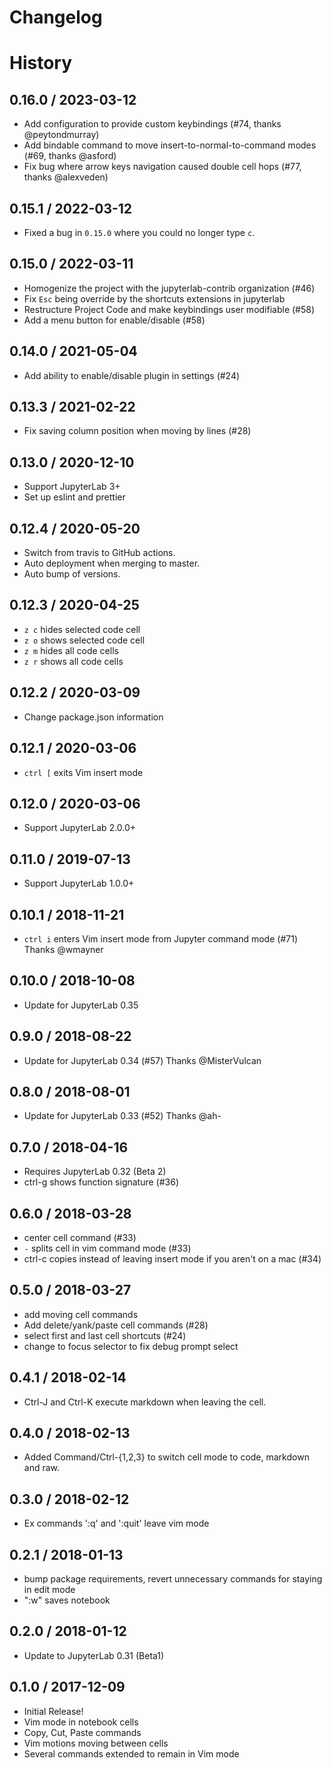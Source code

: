 # Changelog

<!-- <START NEW CHANGELOG ENTRY> -->

<!-- <END NEW CHANGELOG ENTRY> -->

# History

## 0.16.0 / 2023-03-12

- Add configuration to provide custom keybindings (#74, thanks @peytondmurray)
- Add bindable command to move insert-to-normal-to-command modes (#69, thanks @asford)
- Fix bug where arrow keys navigation caused double cell hops (#77, thanks @alexveden)

## 0.15.1 / 2022-03-12

- Fixed a bug in `0.15.0` where you could no longer type `c`.

## 0.15.0 / 2022-03-11

- Homogenize the project with the jupyterlab-contrib organization (#46)
- Fix `Esc` being override by the shortcuts extensions in jupyterlab
- Restructure Project Code and make keybindings user modifiable (#58)
- Add a menu button for enable/disable (#58)

## 0.14.0 / 2021-05-04

- Add ability to enable/disable plugin in settings (#24)

## 0.13.3 / 2021-02-22

- Fix saving column position when moving by lines (#28)

## 0.13.0 / 2020-12-10

- Support JupyterLab 3+
- Set up eslint and prettier

## 0.12.4 / 2020-05-20

- Switch from travis to GitHub actions.
- Auto deployment when merging to master.
- Auto bump of versions.

## 0.12.3 / 2020-04-25

- `z c` hides selected code cell
- `z o` shows selected code cell
- `z m` hides all code cells
- `z r` shows all code cells

## 0.12.2 / 2020-03-09

- Change package.json information

## 0.12.1 / 2020-03-06

- `ctrl [` exits Vim insert mode

## 0.12.0 / 2020-03-06

- Support JupyterLab 2.0.0+

## 0.11.0 / 2019-07-13

- Support JupyterLab 1.0.0+

## 0.10.1 / 2018-11-21

- `ctrl i` enters Vim insert mode from Jupyter command mode (#71) Thanks @wmayner

## 0.10.0 / 2018-10-08

- Update for JupyterLab 0.35

## 0.9.0 / 2018-08-22

- Update for JupyterLab 0.34 (#57) Thanks @MisterVulcan

## 0.8.0 / 2018-08-01

- Update for JupyterLab 0.33 (#52) Thanks @ah-

## 0.7.0 / 2018-04-16

- Requires JupyterLab 0.32 (Beta 2)
- ctrl-g shows function signature (#36)

## 0.6.0 / 2018-03-28

- center cell command (#33)
- `-` splits cell in vim command mode (#33)
- ctrl-c copies instead of leaving insert mode if you aren't on a mac (#34)

## 0.5.0 / 2018-03-27

- add moving cell commands
- Add delete/yank/paste cell commands (#28)
- select first and last cell shortcuts (#24)
- change to focus selector to fix debug prompt select

## 0.4.1 / 2018-02-14

- Ctrl-J and Ctrl-K execute markdown when leaving the cell.

## 0.4.0 / 2018-02-13

- Added Command/Ctrl-{1,2,3} to switch cell mode to code, markdown and raw.

## 0.3.0 / 2018-02-12

- Ex commands ':q' and ':quit' leave vim mode

## 0.2.1 / 2018-01-13

- bump package requirements, revert unnecessary commands for staying in edit mode
- ":w" saves notebook

## 0.2.0 / 2018-01-12

- Update to JupyterLab 0.31 (Beta1)

## 0.1.0 / 2017-12-09

- Initial Release!
- Vim mode in notebook cells
- Copy, Cut, Paste commands
- Vim motions moving between cells
- Several commands extended to remain in Vim mode
